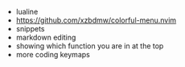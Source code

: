 * lualine
* https://github.com/xzbdmw/colorful-menu.nvim 
* snippets
* markdown editing
* showing which function you are in at the top
* more coding keymaps
